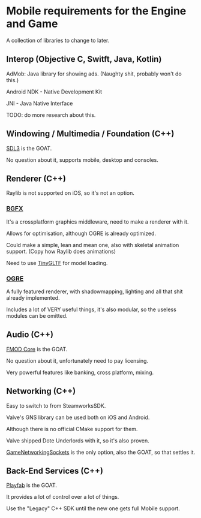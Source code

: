 # Mobile requirements for the Engine and Game

A collection of libraries to change to later.

## Interop (Objective C, Switft, Java, Kotlin)

AdMob: Java library for showing ads. (Naughty shit, probably won't do this.)

Android NDK - Native Development Kit

JNI - Java Native Interface

TODO: do more research about this.

## Windowing / Multimedia / Foundation (C++)

[SDL3](https://github.com/libsdl-org/SDL) is the GOAT.

No question about it, supports mobile, desktop and consoles.

## Renderer (C++)

Raylib is not supported on iOS, so it's not an option.

### [BGFX](https://github.com/bkaradzic/bgfx)

It's a crossplatform graphics middleware, need to make a renderer with it.

Allows for optimisation, although OGRE is already optimized.

Could make a simple, lean and mean one, also with skeletal animation support. (Copy how Raylib does animations)

Need to use [TinyGLTF]() for model loading.

### [OGRE](https://github.com/OGRECave/ogre)

A fully featured renderer, with shadowmapping, lighting and all that shit already implemented.

Includes a lot of VERY useful things, it's also modular, so the useless modules can be omitted.

## Audio (C++)

[FMOD Core](https://www.fmod.com/core) is the GOAT.

No question about it, unfortunately need to pay licensing.

Very powerful features like banking, cross platform, mixing.

## Networking (C++)

Easy to switch to from SteamworksSDK.

Valve's GNS library can be used both on iOS and Android.

Although there is no official CMake support for them.

Valve shipped Dote Underlords with it, so it's also proven.

[GameNetworkingSockets](https://github.com/ValveSoftware/GameNetworkingSockets) is the only option, also the GOAT, so that settles it.

## Back-End Services (C++)

[Playfab](https://playfab.com/) is the GOAT.

It provides a lot of control over a lot of things.

Use the "Legacy" C++ SDK until the new one gets full Mobile support.